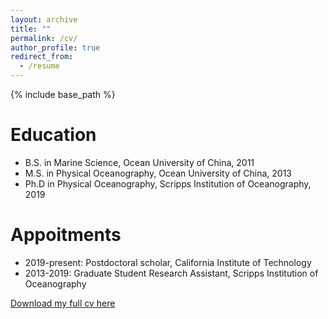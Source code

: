 ```yaml
---
layout: archive
title: ""
permalink: /cv/
author_profile: true
redirect_from:
  - /resume
---
```


{% include base_path %}

Education
======
* B.S. in Marine Science, Ocean University of China, 2011
* M.S. in Physical Oceanography, Ocean University of China, 2013
* Ph.D in Physical Oceanography, Scripps Institution of Oceanography, 2019

Appoitments
======
* 2019-present: Postdoctoral scholar, California Institute of Technology
* 2013-2019: Graduate Student Research Assistant, Scripps Institution of Oceanography


[Download my full cv here](https://stsun.github.io/files/cv.pdf)
  
